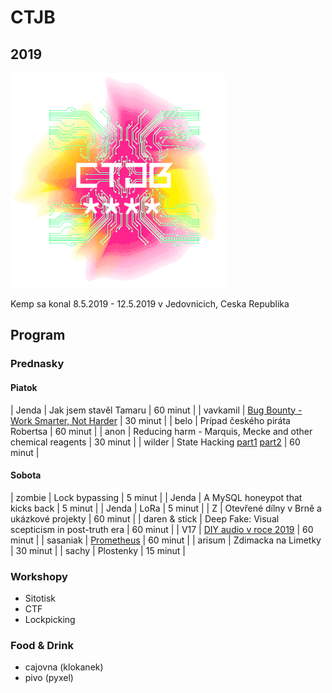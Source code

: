 # CTJB

## 2019

![art](2019/ctjb-art.png)

Kemp sa konal 8.5.2019 - 12.5.2019 v Jedovnicich, Ceska Republika

## Program

### Prednasky

#### Piatok

| Jenda | Jak jsem stavěl Tamaru | 60 minut |
| vavkamil | [Bug Bounty - Work Smarter, Not Harder](2019/bugbounty.pdf) | 30 minut |
| belo | Prípad českého piráta Robertsa | 60 minut |
| anon | Reducing harm - Marquis, Mecke and other chemical reagents | 30 minut |
| wilder | State Hacking [part1](https://slides.com/nethemba/how-to-achieve-both-economic-and-personal-freedom-using-globality-and-flexibility/) [part2](https://slides.com/nethemba/financial-freedom-using-cryptocurrencies-27/) | 60 minut |

#### Sobota

| zombie | Lock bypassing | 5 minut |
| Jenda | A MySQL honeypot that kicks back | 5 minut |
| Jenda | LoRa | 5 minut |
| Z | Otevřené dílny v Brně a ukázkové projekty | 60 minut |
| daren & stick | Deep Fake: Visual scepticism in post-truth era | 60 minut |
| V17 | [DIY audio v roce 2019](2019/diy_audio.pdf) | 60 minut |
| sasaniak | [Prometheus](2019/prometheus.pdf) | 60 minut |
| arisum | Zdimacka na Limetky  | 30 minut |
| sachy | Plostenky | 15 minut |

### Workshopy

* Sitotisk
* CTF
* Lockpicking

### Food & Drink

* cajovna (klokanek)
* pivo (pyxel)
